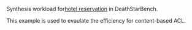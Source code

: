 Synthesis workload for[hotel reservation](https://github.com/delimitrou/DeathStarBench/blob/master/hotelReservation/services/reservation/proto/reservation.proto)
in DeathStarBench.

This example is used to evaulate the efficiency for content-based ACL.
